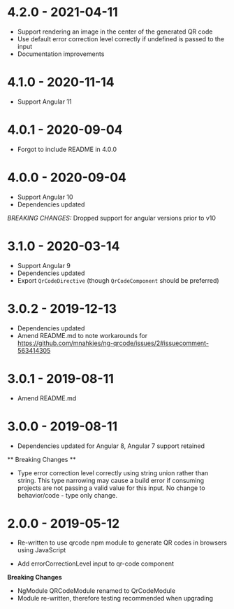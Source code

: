 # 4.2.0 - 2021-04-11
- Support rendering an image in the center of the generated QR code
- Use default error correction level correctly if undefined is passed to the input
- Documentation improvements

# 4.1.0 - 2020-11-14
- Support Angular 11

# 4.0.1 - 2020-09-04
- Forgot to include README in 4.0.0

# 4.0.0 - 2020-09-04
- Support Angular 10
- Dependencies updated

*BREAKING CHANGES:* Dropped support for angular versions prior to v10

# 3.1.0 - 2020-03-14
- Support Angular 9
- Dependencies updated
- Export `QrCodeDirective` (though `QrCodeComponent` should be preferred)

# 3.0.2 - 2019-12-13
- Dependencies updated
- Amend README.md to note workarounds for https://github.com/mnahkies/ng-qrcode/issues/2#issuecomment-563414305

# 3.0.1 - 2019-08-11
- Amend README.md

# 3.0.0 - 2019-08-11
- Dependencies updated for Angular 8, Angular 7 support retained

** Breaking Changes **
- Type error correction level correctly using string union rather than string.
  This type narrowing may cause a build error if consuming projects are not passing
  a valid value for this input. No change to behavior/code - type only change.

# 2.0.0 - 2019-05-12
- Re-written to use qrcode npm module to generate QR codes
  in browsers using JavaScript
  
- Add errorCorrectionLevel input to qr-code component

**Breaking Changes**

- NgModule QRCodeModule renamed to QrCodeModule
- Module re-written, therefore testing recommended when upgrading
